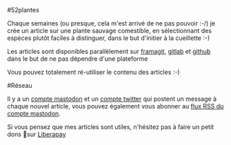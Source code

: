 #52plantes

Chaque semaines (ou presque, cela m'est arrivé de ne pas pouvoir :-/) je crée un article sur une plante sauvage comestible, en sélectionnant des espèces plutôt faciles à distinguer, dans le but d'initier à la cueillette :-)

Les articles sont disponibles parallèlement sur [framagit](https://framagit.org/epakompri/52plantes), [gitlab](https://gitlab.com/epakompri/52plantes) et [github](https://github.com/epakompri/52plantes) dans le but de ne pas dépendre d'une plateforme

Vous pouvez totalement ré-utiliser le contenu des articles :-)

#Réseau

Il y a un [compte mastodon](https://hostux.social/@52plantes) et un [compte twitter](https://twitter.com/52_Plantes) qui postent un message à chaque nouvel article, vous pouvez également vous abonner au [flux RSS du compte mastodon](https://hostux.social/@52plantes.atom/).

Si vous pensez que mes articles sont utiles, n'hésitez pas à faire un petit dons 🤗sur [Liberapay](https://liberapay.com/52plantes/)
